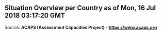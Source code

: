 ## Situation Overview per Country as of Mon, 16 Jul 2018 03:17:20 GMT

Source: **ACAPS (Assessment Capacities Project) - https://www.acaps.org**